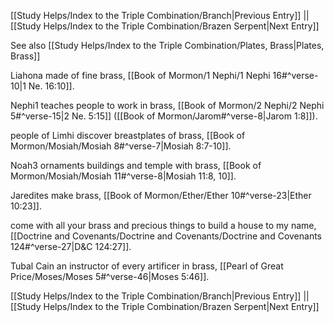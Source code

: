 [[Study Helps/Index to the Triple Combination/Branch|Previous Entry]]  ||  [[Study Helps/Index to the Triple Combination/Brazen Serpent|Next Entry]]

 See also [[Study Helps/Index to the Triple Combination/Plates, Brass|Plates, Brass]]

 Liahona made of fine brass, [[Book of Mormon/1 Nephi/1 Nephi 16#^verse-10|1 Ne. 16:10]].

 Nephi1 teaches people to work in brass, [[Book of Mormon/2 Nephi/2 Nephi 5#^verse-15|2 Ne. 5:15]] ([[Book of Mormon/Jarom#^verse-8|Jarom 1:8]]).

 people of Limhi discover breastplates of brass, [[Book of Mormon/Mosiah/Mosiah 8#^verse-7|Mosiah 8:7-10]].

 Noah3 ornaments buildings and temple with brass, [[Book of Mormon/Mosiah/Mosiah 11#^verse-8|Mosiah 11:8, 10]].

 Jaredites make brass, [[Book of Mormon/Ether/Ether 10#^verse-23|Ether 10:23]].

 come with all your brass and precious things to build a house to my name, [[Doctrine and Covenants/Doctrine and Covenants/Doctrine and Covenants 124#^verse-27|D&C 124:27]].

 Tubal Cain an instructor of every artificer in brass, [[Pearl of Great Price/Moses/Moses 5#^verse-46|Moses 5:46]].

[[Study Helps/Index to the Triple Combination/Branch|Previous Entry]]  ||  [[Study Helps/Index to the Triple Combination/Brazen Serpent|Next Entry]]